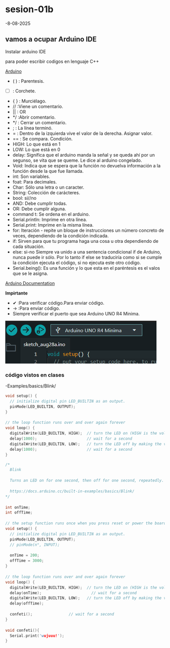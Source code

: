# sesion-01b

-8-08-2025

## vamos a ocupar Arduino IDE

Instalar arduino IDE

para poder escribir codigos en lenguaje C++

[Arduino](https://www.arduino.cc/en/software)

- ( ) : Parentesis.
- [  ] : Corchete.
- { } : Murciélago.
- // :Viene un comentario.
- || : OR
- */ :Abrir comentario.
- */ : Cerrar un comentario.
- ; : La línea terminó.
- = : Dentro de la izquierda vive el valor de la derecha. Asignar valor.
- == : Se compara. Condición.
- HIGH: Lo que está en 1
- LOW: Lo que está en 0
- delay: Significa que el arduino manda la señal y se queda ahí por un segunso, se vita que se queme. Le dice al arduino congelado.
- Void: Indica que se espera que la función no devuelva información a la función desde la que fue llamada.
- int: Son variables.
- foat: Para decimales.
- Char: Sólo una letra o un caracter.
- String: Colección de carácteres.
- bool: si//no
- AND: Debe cumplir todas.
- OR: Debe cumplir alguna.
- command t: Se ordena en el arduino.
- Serial.println: Imprime en otra línea.
- Serial.print: Imprime en la misma línea.
- for: Iteración - repite un bloque de instrucciones un número concreto de veces, dependiendo de la condición indicada.
- if: Sirven para que tu programa haga una cosa u otra dependiendo de cada situación.
- else: si-no Siempre va unido a una sentencia condicional if de Arduino, nunca puede ir sólo. Por lo tanto if else se traduciría como si se cumple la 
 condición ejecuta el código, si no ejecuta este otro código.
- Serial.being(): Es una función y lo que esta en el paréntesis es el valos que se le asigna.

[Arduino Documentation](https://docs.arduino.cc)

**Impirtante**

- ✔ :Para verificar código.Para enviar código.
- -> :Para enviar código.
- Siempre verificar el puerto que sea Arduino UNO R4 Minima.

![verificar](./imagenes/verificar.png)

### código vistos en clases

-Examples/basics/Blink/
```cpp
void setup() {
  // initialize digital pin LED_BUILTIN as an output.
  pinMode(LED_BUILTIN, OUTPUT);
}

// the loop function runs over and over again forever
void loop() {
  digitalWrite(LED_BUILTIN, HIGH);  // turn the LED on (HIGH is the voltage level)
  delay(1000);                      // wait for a second
  digitalWrite(LED_BUILTIN, LOW);   // turn the LED off by making the voltage LOW
  delay(1000);                      // wait for a second
}
```

```cpp
/*
  Blink

  Turns an LED on for one second, then off for one second, repeatedly.

  https://docs.arduino.cc/built-in-examples/basics/Blink/
*/

int onTime;
int offTime;

// the setup function runs once when you press reset or power the board
void setup() {
  // initialize digital pin LED_BUILTIN as an output.
  pinMode(LED_BUILTIN, OUTPUT);
  // pinMode(n°, INPUT);

  onTime = 200;
  offTime = 3000;
}

// the loop function runs over and over again forever
void loop() {
  digitalWrite(LED_BUILTIN, HIGH);  // turn the LED on (HIGH is the voltage level)
  delay(onTime);                      // wait for a second
  digitalWrite(LED_BUILTIN, LOW);   // turn the LED off by making the voltage LOW
  delay(offTime);      
  
  confeti();                // wait for a second
}

void confeti(){
  Serial.print('wujuuu!');
}
```

